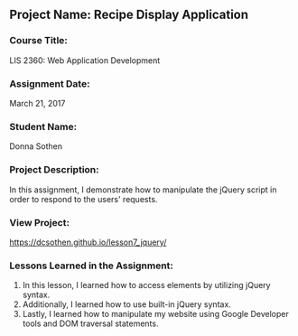 ## Project Name:  Recipe Display Application

### Course Title:
LIS 2360:  Web Application Development

### Assignment Date:  
March 21, 2017

### Student Name:  
Donna Sothen

### Project Description:
In this assignment, I demonstrate how to manipulate the jQuery script in order to respond to the users' requests. 

### View Project:
https://dcsothen.github.io/lesson7_jquery/

### Lessons Learned in the Assignment:
1. In this lesson, I learned how to access elements by utilizing jQuery syntax. 
2. Additionally, I learned how to use built-in jQuery syntax. 
3. Lastly, I learned how to manipulate my website using Google Developer tools and DOM traversal statements. 
